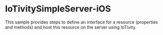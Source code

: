 # IoTivitySimpleServer-iOS
This sample provides steps to define an interface for a resource (properties and methods) and host this resource on the server using IoTivity.
